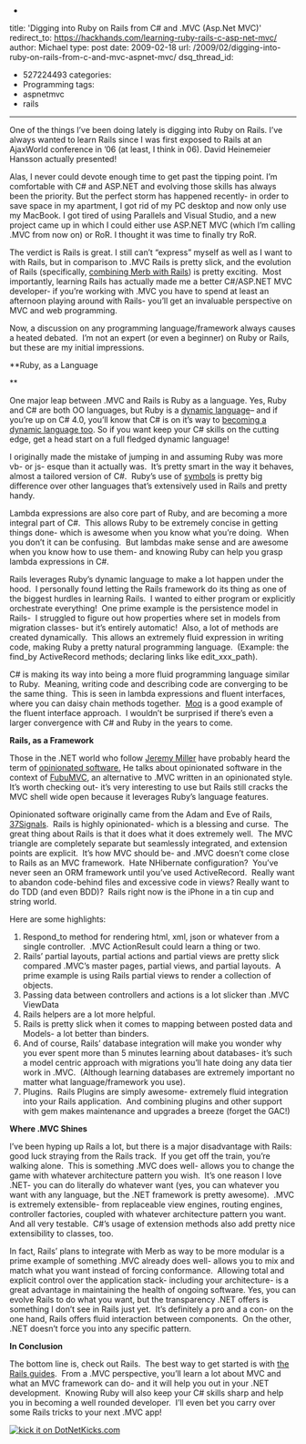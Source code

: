 -
title: 'Digging into Ruby on Rails from C# and .MVC (Asp.Net MVC)'
redirect_to: https://hackhands.com/learning-ruby-rails-c-asp-net-mvc/
author: Michael
type: post
date: 2009-02-18
url: /2009/02/digging-into-ruby-on-rails-from-c-and-mvc-aspnet-mvc/
dsq_thread_id:
  - 527224493
categories:
  - Programming
tags:
  - aspnetmvc
  - rails
---
One of the things I&#8217;ve been doing lately is digging into Ruby on Rails. I&#8217;ve always wanted to learn Rails since I was first exposed to Rails at an AjaxWorld conference in &#8217;06 (at least, I think in 06). David Heinemeier Hansson actually presented!

Alas, I never could devote enough time to get past the tipping point. I&#8217;m comfortable with C# and ASP.NET and evolving those skills has always been the priority. But the perfect storm has happened recently- in order to save space in my apartment, I got rid of my PC desktop and now only use my MacBook. I got tired of using Parallels and Visual Studio, and a new project came up in which I could either use ASP.NET MVC (which I&#8217;m calling .MVC from now on) or RoR. I thought it was time to finally try RoR.

The verdict is Rails is great. I still can&#8217;t &#8220;express&#8221; myself as well as I want to with Rails, but in comparison to .MVC Rails is pretty slick, and the evolution of Rails (specifically, [combining Merb with Rails][1]) is pretty exciting.  Most importantly, learning Rails has actually made me a better C#/ASP.NET MVC developer- if you&#8217;re working with .MVC you have to spend at least an afternoon playing around with Rails- you&#8217;ll get an invaluable perspective on MVC and web programming.

Now, a discussion on any programming language/framework always causes a heated debated.  I&#8217;m not an expert (or even a beginner) on Ruby or Rails, but these are my initial impressions.

**Ruby, as a Language
  
** 

One major leap between .MVC and Rails is Ruby as a language. Yes, Ruby and C# are both OO languages, but Ruby is a [dynamic language][2]&#8211; and if you&#8217;re up on C# 4.0, you&#8217;ll know that C# is on it&#8217;s way to [becoming a dynamic language too][3]. So if you want keep your C# skills on the cutting edge, get a head start on a full fledged dynamic language!

I originally made the mistake of jumping in and assuming Ruby was more vb- or js- esque than it actually was.  It&#8217;s pretty smart in the way it behaves, almost a tailored version of C#.  Ruby&#8217;s use of [symbols][4] is pretty big difference over other languages that&#8217;s extensively used in Rails and pretty handy.

Lambda expressions are also core part of Ruby, and are becoming a more integral part of C#.  This allows Ruby to be extremely concise in getting things done- which is awesome when you know what you&#8217;re doing.  When you don&#8217;t it can be confusing.  But lambdas make sense and are awesome when you know how to use them- and knowing Ruby can help you grasp lambda expressions in C#.

Rails leverages Ruby&#8217;s dynamic language to make a lot happen under the hood.  I personally found letting the Rails framework do its thing as one of the biggest hurdles in learning Rails.  I wanted to either program or explicitly orchestrate everything!  One prime example is the persistence model in Rails-  I struggled to figure out how properties where set in models from migration classes- but it&#8217;s entirely automatic!  Also, a lot of methods are created dynamically.  This allows an extremely fluid expression in writing code, making Ruby a pretty natural programming language.  (Example: the find\_by ActiveRecord methods; declaring links like edit\_xxx_path).

C# is making its way into being a more fluid programming language similar to Ruby.  Meaning, writing code and describing code are converging to be the same thing.  This is seen in lambda expressions and fluent interfaces, where you can daisy chain methods together.  [Moq][5] is a good example of the fluent interface approach.  I wouldn&#8217;t be surprised if there&#8217;s even a larger convergence with C# and Ruby in the years to come.

**Rails, as a Framework**

Those in the .NET world who follow [Jeremy Miller][6] have probably heard the term of [opinionated software.][7] He talks about opinionated software in the context of [FubuMVC][8], an alternative to .MVC written in an opinionated style.  It&#8217;s worth checking out- it&#8217;s very interesting to use but Rails still cracks the MVC shell wide open because it leverages Ruby&#8217;s language features.

Opinionated software originally came from the Adam and Eve of Rails, [37Signals][9].  Rails is highly opinionated- which is a blessing and curse.  The great thing about Rails is that it does what it does extremely well.  The MVC triangle are completely separate but seamlessly integrated, and extension points are explicit.  It&#8217;s how MVC should be- and .MVC doesn&#8217;t come close to Rails as an MVC framework.  Hate NHibernate configuration?  You&#8217;ve never seen an ORM framework until you&#8217;ve used ActiveRecord.  Really want to abandon code-behind files and excessive code in views? Really want to do TDD (and even BDD)?  Rails right now is the iPhone in a tin cup and string world.

Here are some highlights:

  1. Respond_to method for rendering html, xml, json or whatever from a single controller.  .MVC ActionResult could learn a thing or two.
  2. Rails&#8217; partial layouts, partial actions and partial views are pretty slick compared .MVC&#8217;s master pages, partial views, and partial layouts.  A prime example is using Rails partial views to render a collection of objects.
  3. Passing data between controllers and actions is a lot slicker than .MVC ViewData
  4. Rails helpers are a lot more helpful.
  5. Rails is pretty slick when it comes to mapping between posted data and Models- a lot better than binders.
  6. And of course, Rails&#8217; database integration will make you wonder why you ever spent more than 5 minutes learning about databases- it&#8217;s such a model centric approach with migrations you&#8217;ll hate doing any data tier work in .MVC.  (Although learning databases are extremely important no matter what language/framework you use).
  7. Plugins.  Rails Plugins are simply awesome- extremely fluid integration into your Rails application.  And combining plugins and other support with gem makes maintenance and upgrades a breeze (forget the GAC!)

**Where .MVC Shines**

I&#8217;ve been hyping up Rails a lot, but there is a major disadvantage with Rails: good luck straying from the Rails track.  If you get off the train, you&#8217;re walking alone.  This is something .MVC does well- allows you to change the game with whatever architecture pattern you wish.  It&#8217;s one reason I love .NET- you can do literally do whatever want (yes, you can whatever you want with any language, but the .NET framework is pretty awesome).  .MVC is extremely extensible- from replaceable view engines, routing engines, controller factories, coupled with whatever architecture pattern you want.  And all very testable.  C#&#8217;s usage of extension methods also add pretty nice extensibility to classes, too.

In fact, Rails&#8217; plans to integrate with Merb as way to be more modular is a prime example of something .MVC already does well- allows you to mix and match what you want instead of forcing conformance.  Allowing total and explicit control over the application stack- including your architecture- is a great advantage in maintaining the health of ongoing software. Yes, you can evolve Rails to do what you want, but the transparency .NET offers is something I don&#8217;t see in Rails just yet.  It&#8217;s definitely a pro and a con- on the one hand, Rails offers fluid interaction between components.  On the other, .NET doesn&#8217;t force you into any specific pattern.

**In Conclusion**

The bottom line is, check out Rails.  The best way to get started is with [the Rails guides][10].  From a .MVC perspective, you&#8217;ll learn a lot about MVC and what an MVC framework can do- and it will help you out in your .NET development.  Knowing Ruby will also keep your C# skills sharp and help you in becoming a well rounded developer.  I&#8217;ll even bet you carry over some Rails tricks to your next .MVC app!

[<img src="http://www.dotnetkicks.com/Services/Images/KickItImageGenerator.ashx?url=http%3a%2f%2fwww.michaelhamrah.com%2fblog%2findex.php%2f2009%2f02%2fdigging-into-ruby-on-rails-from-c-and-mvc-aspnet-mvc%2f&#038;bgcolor=000099" border="0" alt="kick it on DotNetKicks.com" />][11]

 [1]: http://rubyonrails.org/merb
 [2]: http://en.wikipedia.org/wiki/Dynamic_programming_language
 [3]: http://ironpython-urls.blogspot.com/2008/12/c-becomes-dynamic-language.html
 [4]: http://glu.ttono.us/articles/2005/08/19/understanding-ruby-symbols
 [5]: http://code.google.com/p/moq/
 [6]: http://codebetter.com/blogs/jeremy.miller/
 [7]: http://codebetter.com/blogs/jeremy.miller/archive/2008/10/23/our-opinions-on-the-asp-net-mvc-introducing-the-thunderdome-principle.aspx
 [8]: http://code.google.com/p/fubumvc/
 [9]: http://gettingreal.37signals.com/ch04_Make_Opinionated_Software.php
 [10]: http://guides.rails.info/
 [11]: http://www.dotnetkicks.com/kick/?url=http%3a%2f%2fwww.michaelhamrah.com%2fblog%2findex.php%2f2009%2f02%2fdigging-into-ruby-on-rails-from-c-and-mvc-aspnet-mvc%2f
